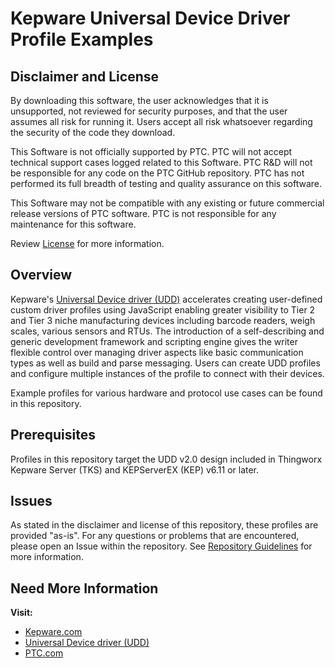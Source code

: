 # Kepware Universal Device Driver Profile Examples

## Disclaimer and License

By downloading this software, the user acknowledges that it is unsupported, not reviewed for security purposes, and that the user assumes all risk for running it. Users accept all risk whatsoever regarding the security of the code they download.

This Software is not officially supported by PTC. PTC will not accept technical support cases logged related to this Software. PTC R&D will not be responsible for any code on the PTC GitHub repository. PTC has not performed its full breadth of testing and quality assurance on this software.

This Software may not be compatible with any existing or future commercial release versions of PTC software. PTC is not responsible for any maintenance for this software.

Review [License](license.md) for more information.

## Overview

Kepware's [Universal Device driver (UDD)](https://www.kepware.com/products/kepserverex/drivers/udd/) accelerates creating user-defined custom driver profiles using JavaScript enabling greater visibility to Tier 2 and Tier 3 niche manufacturing devices including barcode readers, weigh scales, various sensors and RTUs. The introduction of a self-describing and generic development framework and scripting engine gives the writer flexible control over managing driver aspects like basic communication types as well as build and parse messaging. Users can create UDD profiles and configure multiple instances of the profile to connect with their devices.

Example profiles for various hardware and protocol use cases can be found in this repository.

## Prerequisites

Profiles in this repository target the UDD v2.0 design included in Thingworx Kepware Server (TKS) and KEPServerEX (KEP) v6.11 or later.

## Issues

As stated in the disclaimer and license of this repository, these profiles are provided "as-is". For any questions or problems that are encountered, please open an Issue within the repository. See [Repository Guidelines](docs/Repo-Guidelines.md) for more information.

## Need More Information

**Visit:**

- [Kepware.com](https://www.kepware.com/)
- [Universal Device driver (UDD)](https://www.kepware.com/products/kepserverex/drivers/udd/)
- [PTC.com](https://www.ptc.com/)
